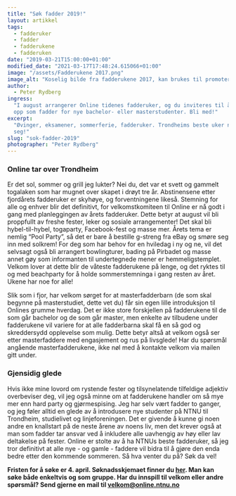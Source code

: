 ```yaml
---
title: "Søk fadder 2019!"
layout: artikkel
tags:
  - fadderuker
  - fadder
  - fadderukene
  - fadderuken
date: "2019-03-21T15:00:00+01:00"
modified_date: "2021-03-17T17:48:24.615066+01:00"
image: "/assets/Fadderukene 2017.png"
image_alt: "Koselig bilde fra fadderukene 2017, kan brukes til promotering"
author:
  - Peter Rydberg
ingress:
  "I august arrangerer Online tidenes fadderuker, og du inviteres til å stille
  opp som fadder for nye bachelor- eller masterstudenter. Bli med!"
excerpt:
  "Øvinger, eksamener, sommerferie, fadderuker. Trondheims beste uker nærmer
  seg!"
slug: "sok-fadder-2019"
photographer: "Peter Rydberg"
---
```


### Online tar over Trondheim

Er det sol, sommer og grill jeg lukter? Nei du, det var et svett og gammelt
togalaken som har mugnet over skapet i drøyt tre år. Abstinensene etter
fjordårets fadderuker er skyhøye, og forventningene likeså. Stemning for alle og
enhver blir det definitivt, for velkomstkomiteen til Online er nå godt i gang
med planleggingen av årets fadderuker. Dette betyr at august vil bli proppfullt
av freshe fester, leker og sosiale arrangementer! Det skal bli hybel-til-hybel,
togaparty, Facebook-fest og masse mer. Årets tema er nemlig “Pool Party”, så det
er bare å bestille g-streng fra eBay og smøre seg inn med solkrem! For deg som
har behov for en hviledag i ny og ne, vil det selvsagt også bli arrangert
bowlingturer, bading på Pirbadet og masse annet gøy som informanten til
undertegnede mener er hemmeligstemplet. Velkom lover at dette blir de våteste
fadderukene på lenge, og det ryktes til og med beachparty for å holde
sommerstemninga i gang resten av året. Ukene har noe for alle!

Slik som i fjor, har velkom sørget for at masterfadderbarn (de som skal begynne
på masterstudiet, dette vet du) får sin egen lille introduksjon til Onlines
grumme hverdag. Det er ikke store forskjellen på fadderukene til de som går
bachelor og de som går master, men enkelte av tilbudene under fadderukene vil
variere for at alle fadderbarna skal få en så god og skreddersydd opplevelse som
mulig. Dette betyr altså at velkom også ser etter masterfaddere med engasjement
og rus på livsglede! Har du spørsmål angående masterfadderukene, ikke nøl med å
kontakte velkom via mailen gitt under.

### Gjensidig glede

Hvis ikke mine lovord om rystende fester og tilsynelatende tilfeldige adjektiv
overbeviser deg, vil jeg også minne om at fadderukene handler om så mye mer enn
hard party og gjørmespising. Jeg har selv vært fadder to ganger, og jeg føler
alltid en glede av å introdusere nye studenter på NTNU til Trondheim,
studielivet og linjeforeningen. Det er givende å kunne gi noen andre en
knallstart på de neste årene av noens liv, men det krever også at man som fadder
tar ansvar ved å inkludere alle uavhengig av høy eller lav deltakelse på fester.
Online er stolte av å ha NTNUs beste fadderuker, så jeg tror definitivt at alle
nye - og gamle - faddere vil bidra til å gjøre den enda bedre etter den kommende
sommeren. Så hva venter du på? Søk da vel!

**Fristen for å søke er 4. april. Søknadsskjemaet finner du
[her](https://forms.gle/am4AyGnBtsb7kvkT7). Man kan søke både enkeltvis og som
gruppe. Har du innspill til velkom eller andre spørsmål? Send gjerne en mail til
velkom@online.ntnu.no**
